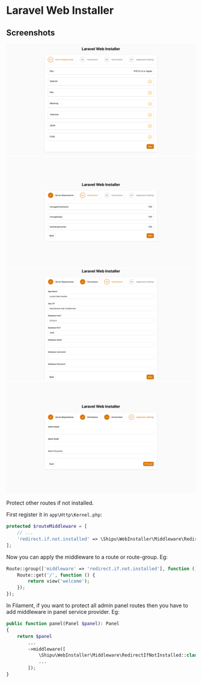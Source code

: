 # Laravel Web Installer

## Screenshots
![Server Requirements](screenshots/installer_1.png)
![Folder Permissions](screenshots/installer_2.png)
![Environment](screenshots/installer_3.png)
![Application Settings](screenshots/installer_4.png)


Protect other routes if not installed.

First register it in `app\Http\Kernel.php`:

```php
protected $routeMiddleware = [
    // ...
    'redirect.if.not.installed' => \Shipu\WebInstaller\Middleware\RedirectIfNotInstalled::class,
];
```
Now you can apply the middleware to a route or route-group. Eg:

```php
Route::group(['middleware' => 'redirect.if.not.installed'], function () {
    Route::get('/', function () {
        return view('welcome');
    });
});
```

In Filament, if you want to protect all admin panel routes then you have to add middleware in panel service provider. Eg:

```php
public function panel(Panel $panel): Panel
{
    return $panel
        ...
        ->middleware([
            \Shipu\WebInstaller\Middleware\RedirectIfNotInstalled::class,
            ...
        ]);
}
```